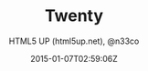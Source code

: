---
title: "Twenty"
github: https://github.com/CloudCannon/Twenty-Jekyll-Theme
demo: http://html5up.net/twenty
author: HTML5 UP (html5up.net), @n33co

ssg:
  - Jekyll
cms:
  - No Cms
date: 2015-01-07T02:59:06Z
github_branch: master
description: "Twenty Jekyll Theme - more themes available @ http://cloudcannon.com/jekyll_themes"
---